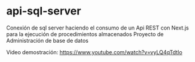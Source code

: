 # api-sql-server
Conexión de sql server haciendo el consumo de un Api REST con Next.js para la ejecución de procedimientos almacenados 
Proyecto de Administración de base de datos 

Video demostración: https://www.youtube.com/watch?v=vyLQ4qTdtIo
